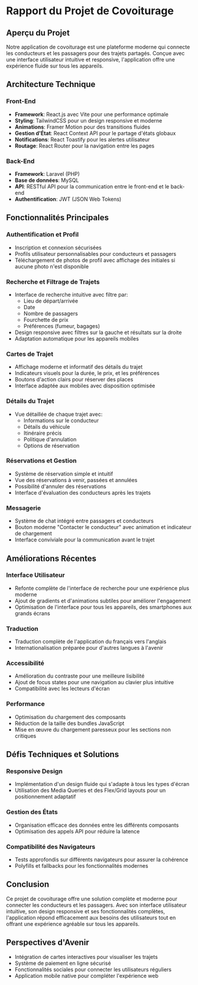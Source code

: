 # Rapport du Projet de Covoiturage

## Aperçu du Projet

Notre application de covoiturage est une plateforme moderne qui connecte les conducteurs et les passagers pour des trajets partagés. Conçue avec une interface utilisateur intuitive et responsive, l'application offre une expérience fluide sur tous les appareils.

## Architecture Technique

### Front-End
- **Framework**: React.js avec Vite pour une performance optimale
- **Styling**: TailwindCSS pour un design responsive et moderne
- **Animations**: Framer Motion pour des transitions fluides
- **Gestion d'État**: React Context API pour le partage d'états globaux
- **Notifications**: React Toastify pour les alertes utilisateur
- **Routage**: React Router pour la navigation entre les pages

### Back-End
- **Framework**: Laravel (PHP)
- **Base de données**: MySQL
- **API**: RESTful API pour la communication entre le front-end et le back-end
- **Authentification**: JWT (JSON Web Tokens)

## Fonctionnalités Principales

### Authentification et Profil
- Inscription et connexion sécurisées
- Profils utilisateur personnalisables pour conducteurs et passagers
- Téléchargement de photos de profil avec affichage des initiales si aucune photo n'est disponible

### Recherche et Filtrage de Trajets
- Interface de recherche intuitive avec filtre par:
  - Lieu de départ/arrivée
  - Date
  - Nombre de passagers
  - Fourchette de prix
  - Préférences (fumeur, bagages)
- Design responsive avec filtres sur la gauche et résultats sur la droite
- Adaptation automatique pour les appareils mobiles

### Cartes de Trajet
- Affichage moderne et informatif des détails du trajet
- Indicateurs visuels pour la durée, le prix, et les préférences
- Boutons d'action clairs pour réserver des places
- Interface adaptée aux mobiles avec disposition optimisée

### Détails du Trajet
- Vue détaillée de chaque trajet avec:
  - Informations sur le conducteur
  - Détails du véhicule
  - Itinéraire précis
  - Politique d'annulation
  - Options de réservation

### Réservations et Gestion
- Système de réservation simple et intuitif
- Vue des réservations à venir, passées et annulées
- Possibilité d'annuler des réservations
- Interface d'évaluation des conducteurs après les trajets

### Messagerie
- Système de chat intégré entre passagers et conducteurs
- Bouton moderne "Contacter le conducteur" avec animation et indicateur de chargement
- Interface conviviale pour la communication avant le trajet

## Améliorations Récentes

### Interface Utilisateur
- Refonte complète de l'interface de recherche pour une expérience plus moderne
- Ajout de gradients et d'animations subtiles pour améliorer l'engagement
- Optimisation de l'interface pour tous les appareils, des smartphones aux grands écrans

### Traduction
- Traduction complète de l'application du français vers l'anglais
- Internationalisation préparée pour d'autres langues à l'avenir

### Accessibilité
- Amélioration du contraste pour une meilleure lisibilité
- Ajout de focus states pour une navigation au clavier plus intuitive
- Compatibilité avec les lecteurs d'écran

### Performance
- Optimisation du chargement des composants
- Réduction de la taille des bundles JavaScript
- Mise en œuvre du chargement paresseux pour les sections non critiques

## Défis Techniques et Solutions

### Responsive Design
- Implémentation d'un design fluide qui s'adapte à tous les types d'écran
- Utilisation des Media Queries et des Flex/Grid layouts pour un positionnement adaptatif

### Gestion des États
- Organisation efficace des données entre les différents composants
- Optimisation des appels API pour réduire la latence

### Compatibilité des Navigateurs
- Tests approfondis sur différents navigateurs pour assurer la cohérence
- Polyfills et fallbacks pour les fonctionnalités modernes

## Conclusion

Ce projet de covoiturage offre une solution complète et moderne pour connecter les conducteurs et les passagers. Avec son interface utilisateur intuitive, son design responsive et ses fonctionnalités complètes, l'application répond efficacement aux besoins des utilisateurs tout en offrant une expérience agréable sur tous les appareils.

## Perspectives d'Avenir

- Intégration de cartes interactives pour visualiser les trajets
- Système de paiement en ligne sécurisé
- Fonctionnalités sociales pour connecter les utilisateurs réguliers
- Application mobile native pour compléter l'expérience web
